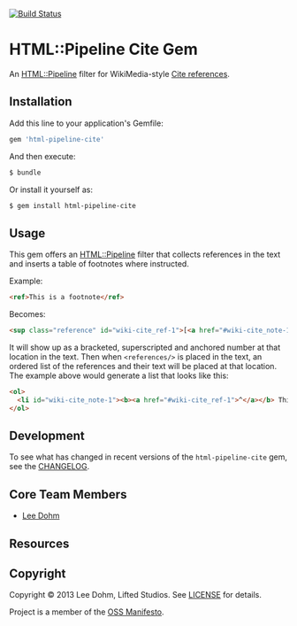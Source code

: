 [![Build Status](https://travis-ci.org/lifted-studios/html-pipeline-cite.png?branch=master)](https://travis-ci.org/lifted-studios/html-pipeline-cite)

# HTML::Pipeline Cite Gem

An [HTML::Pipeline](https://github.com/jch/html-pipeline) filter for WikiMedia-style [Cite references](http://www.mediawiki.org/wiki/Extension:Cite/Cite.php).

## Installation

Add this line to your application's Gemfile:

```ruby
gem 'html-pipeline-cite'
```

And then execute:

```sh
$ bundle
```

Or install it yourself as:

```sh
$ gem install html-pipeline-cite
```

## Usage

This gem offers an [HTML::Pipeline](https://github.com/jch/html-pipeline) filter that collects references in the text and inserts a table of footnotes where instructed.

Example:

```html
<ref>This is a footnote</ref>
```

Becomes:

```html
<sup class="reference" id="wiki-cite_ref-1">[<a href="#wiki-cite_note-1">1</a>]</sup>
```

It will show up as a bracketed, superscripted and anchored number at that location in the text.  Then when 
`<references/>` is placed in the text, an ordered list of the references and their text will be placed at that
location.  The example above would generate a list that looks like this:

```html
<ol>
  <li id="wiki-cite_note-1"><b><a href="#wiki-cite_ref-1">^</a></b> This is a footnote.</li>
</ol>
```

<!--
## Troubleshooting
-->

## Development

To see what has changed in recent versions of the `html-pipeline-cite` gem, see the [CHANGELOG](CHANGELOG.md).

## Core Team Members

* [Lee Dohm](https://github.com/lee-dohm/)

## Resources

<!-- ### Other questions

Feel free to chat with the Lifted Wiki core team (and many other users) on IRC in the  [#project](irc://irc.freenode.net/project) channel on Freenode, or via email on the [Project mailing list]().
 -->

## Copyright

Copyright © 2013 Lee Dohm, Lifted Studios. See [LICENSE](LICENSE.md) for details.

Project is a member of the [OSS Manifesto](http://ossmanifesto.com/).
